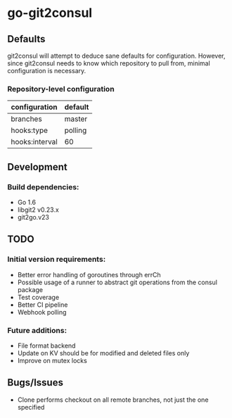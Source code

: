 # go-git2consul

## Defaults

git2consul will attempt to deduce sane defaults for configuration. However, since git2consul needs to know which repository to pull from, minimal configuration is necessary.

### Repository-level configuration

| configuration  | default |
|----------------|---------|
| branches       | master  |
| hooks:type     | polling |
| hooks:interval | 60      |

## Development

### Build dependencies:
* Go 1.6
* libgit2 v0.23.x
* git2go.v23


## TODO

### Initial version requirements:
* Better error handling of goroutines through errCh
* Possible usage of a runner to abstract git operations from the consul package
* Test coverage
* Better CI pipeline
* Webhook polling

### Future additions:
* File format backend
* Update on KV should be for modified and deleted files only
* Improve on mutex locks

## Bugs/Issues
* Clone performs checkout on all remote branches, not just the one specified
